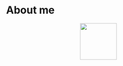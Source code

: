 # About me

<div id="header" align="center">
  <img src="https://media.giphy.com/media/2IudUHdI075HL02Pkk/giphy.gif?cid=790b7611qry0han9a3pmcp8idv4bjsgvn904z66rcn4ngxcg&ep=v1_gifs_search&rid=giphy.gif&ct=g" width="100"/>
</div>
